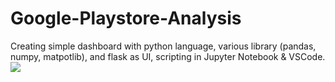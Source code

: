 # Google-Playstore-Analysis
Creating simple dashboard with python language, various library (pandas, numpy, matpotlib), and flask as UI, scripting in Jupyter Notebook &amp; VSCode.
<img src="https://raw.githubusercontent.com/pandjibagas/Google-Playstore-Analysis/master/full_dashboard.png">
